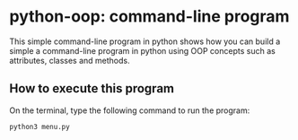# python-oop:  command-line program 

This simple command-line program in python shows how you can build a simple a command-line program in python using OOP concepts
such as attributes, classes and methods. 

## How to execute this program  

On the terminal, type the following command to run the program:  

`python3 menu.py`
